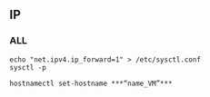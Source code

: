 ## IP
### ALL
```
echo "net.ipv4.ip_forward=1" > /etc/sysctl.conf
sysctl -p

```
```
hostnamectl set-hostname ***“name_VM”***
